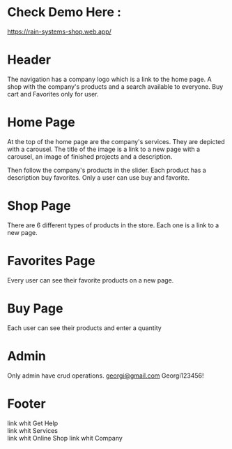 # Check Demo Here :
 https://rain-systems-shop.web.app/


 # Header

 The navigation has a company logo which is a link to the home page.
 A shop with the company's products and a search available to everyone.
 Buy cart and Favorites only for user.

 # Home Page

 At the top of the home page are the company's services. They are depicted with a carousel. 
 The title of the image is a link to a new page with a carousel, an image of finished projects and a description.

 Then follow the company's products in the slider.
 Each product has a description buy favorites.
 Only a user can use buy and favorite.

 # Shop Page
 
 Тhere are 6 different types of products in the store. Еach one is a link to a new page.

 # Favorites Page
 Еvery user can see their favorite products on a new page.

 # Buy Page

 Еach user can see their products and enter a quantity

 # Admin
 Only admin have crud operations.
 georgi@gmail.com
 Georgi123456!

 # Footer
 link whit Get Help  
 link whit Services  
 link whit Online Shop 
 link whit Company

                                              